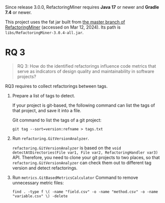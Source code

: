 Since release 3.0.0, RefactoringMiner requires **Java 17** or newer and **Gradle 7.4** or newer.

This project uses the fat jar built from [the master branch of RefactoringMiner](https://github.com/tsantalis/RefactoringMiner/tree/5db6ca0962a31c19a56f4b4f605c1a3a5184fb0a) (accessed on Mar 12, 2024).
Its path is `libs/RefactoringMiner-3.0.4-all.jar`.


# RQ 3
> RQ 3: How do the identified refactorings influence code metrics that serve as indicators of design quality and maintainability in software projects?

RQ3 requires to collect refactorings between tags.

1. Prepare a list of tags to detect.

    If your project is git-based, the following command can list the tags of that project, and save it into a file.

    Git command to list the tags of a git project:
    ```shell
    git tag --sort=version:refname > tags.txt
    ```
   
2. Run `refactoring.GitVersionAnalyzer`.

   `refactoring.GitVersionAnalyzer` is based on the `void detectAtDirectories(File var1, File var2, RefactoringHandler var3)` API.
   Therefore, you need to clone your git projects to two places, so that `refactoring.GitVersionAnalyzer` can check them out to different tag version and detect refactorings.
    
3. Run `metrics.GitBasedMetricsCalculator`
   Command to remove unnecessary metric files:
   ```shell
   find . -type f \( -name "field.csv" -o -name "method.csv" -o -name "variable.csv" \) -delete
   ```